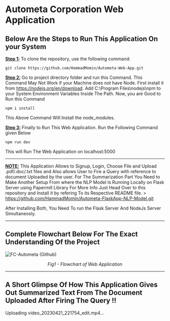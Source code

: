 # Autometa Corporation Web Application

Below Are the Steps to Run This Application On your System
--------------------------------------------------------------------
<ins>**Step 1:**</ins> To clone the repository, use the following command:

```
git clone https://github.com/HammadMomin/Autometa-Web-App.git
```
<ins>**Step 2:**</ins> Go to project directory folder and run this Command. This Command May Not Work if your Machine does not have Node. First install it from  https://nodejs.org/en/download.  Add ‪C:\Program Files\nodejs\npm to your System Environment Variables Inside The Path. Now, you are Good to Run this Command 

```
npm i install
```
This Above Command Will Install the node_modules. 

<ins>**Step 3:**</ins> Finally to Run This Web Application. Run the Following Command given Below

```
npm run dev
```
This will Run The Web Application on localhost:5000

----------------------------------------------------------------------------------------------------


<ins>**NOTE:**</ins> This Application Allows to Signup, Login, Choose File and  Upload .pdf/.doc/.txt files and Also allows User to Fire a Query with reference to document Uploaded by the user. For The Summarization Part You Need to Make Another Setup From where the NLP Model Is Running Locally on Flask Server using Papermill Library 
For More Info Just Head Over to this repository and Install it by refering To its Respective README file. > https://github.com/HammadMomin/Autometa-FlaskApp-NLP-Model.git

After Installing Both, You Need To run the Flask Server And NodeJs Server Simultaneosly. 

----------------------------------------------------------------------------------------------------

## Complete Flowchart Below For The Exact Understanding Of the Project 

![FC-Autometa (Github)](https://user-images.githubusercontent.com/99894207/233685556-2f4782c5-2c23-4a03-bfb5-204ee43b6787.png)
<p align="center">
<em> Fig1 - Flowchart of Web Application</em>
</p>

----------------------------------------------------------------------------------------------------

## A Short Glimpse Of How This Application Gives Out Summarized Text From The Document Uploaded After Firing The Query !! 

Uploading video_20230421_221754_edit.mp4…



                             

